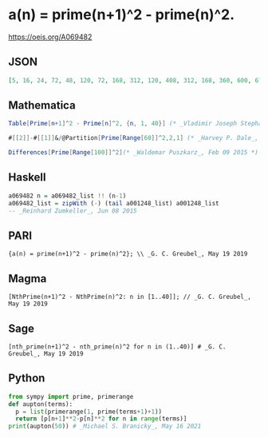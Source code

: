 # a\(n\) \= prime\(n\+1\)^2 \- prime\(n\)^2\.
https://oeis.org/A069482
## JSON
```JSON
[5, 16, 24, 72, 48, 120, 72, 168, 312, 120, 408, 312, 168, 360, 600, 672, 240, 768, 552, 288, 912, 648, 1032, 1488, 792, 408, 840, 432, 888, 3360, 1032, 1608, 552, 2880, 600, 1848, 1920, 1320, 2040, 2112, 720, 3720, 768, 1560, 792, 4920, 5208, 1800, 912, 1848]
```
## Mathematica
```Mathematica
Table[Prime[n+1]^2 - Prime[n]^2, {n, 1, 40}] (* _Vladimir Joseph Stephan Orlovsky_, Mar 01 2009; modified by _G. C. Greubel_, May 19 2019 *)
```
```Mathematica
#[[2]]-#[[1]]&/@Partition[Prime[Range[60]]^2,2,1] (* _Harvey P. Dale_, Jan 13 2011 *)
```
```Mathematica
Differences[Prime[Range[100]]^2](* _Waldemar Puszkarz_, Feb 09 2015 *)
```
## Haskell
```Haskell
a069482 n = a069482_list !! (n-1)
a069482_list = zipWith (-) (tail a001248_list) a001248_list
-- _Reinhard Zumkeller_, Jun 08 2015
```
## PARI
```PARI
{a(n) = prime(n+1)^2 - prime(n)^2}; \\ _G. C. Greubel_, May 19 2019
```
## Magma
```Magma
[NthPrime(n+1)^2 - NthPrime(n)^2: n in [1..40]]; // _G. C. Greubel_, May 19 2019
```
## Sage
```Sage
[nth_prime(n+1)^2 - nth_prime(n)^2 for n in (1..40)] # _G. C. Greubel_, May 19 2019
```
## Python
```Python
from sympy import prime, primerange
def aupton(terms):
  p = list(primerange(1, prime(terms+1)+1))
  return [p[n+1]**2-p[n]**2 for n in range(terms)]
print(aupton(50)) # _Michael S. Branicky_, May 16 2021
```
